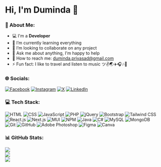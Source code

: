 # Hi, I'm Duminda 👋

### 💫 About Me:

- 💻 I'm a **Developer**
- 🌱 I’m currently learning everything
- 🤝 I’m looking to collaborate on any project
- 💬 Ask me about anything, I'm happy to help
- 📧 How to reach me: duminda.priyasad@gmail.com
- ⚡ Fun fact: I like to travel and listen to music ツ✌🌏✈️🎧🎶🎵

### 🌐 Socials:

[![Facebook](https://img.shields.io/badge/Facebook-%231877F2.svg?logo=Facebook&logoColor=white)](https://www.facebook.com/j.duminda) [![Instagram](https://img.shields.io/badge/Instagram-%23E4405F.svg?logo=Instagram&logoColor=white)](https://www.instagram.com/duminda_priyasad) [![X](https://img.shields.io/badge/X-black.svg?logo=X&logoColor=white)](https://twitter.com/DumindaPriyasad) [![LinkedIn](https://img.shields.io/badge/LinkedIn-%230077B5.svg?logo=linkedin&logoColor=white)](https://linkedin.com/in/duminda-priyasad)

### 💻 Tech Stack:

![HTML](https://img.shields.io/badge/HTML-%23E34F26.svg?style=flat&logo=html5&logoColor=white) ![CSS](https://img.shields.io/badge/CSS-%231572B6.svg?style=flat&logo=css3&logoColor=white) ![JavaScript](https://img.shields.io/badge/JavaScript-%23323330.svg?style=flat&logo=javascript&logoColor=%23F7DF1E) ![PHP](https://img.shields.io/badge/PHP-%23777BB4.svg?style=flat&logo=php&logoColor=white) ![jQuery](https://img.shields.io/badge/jQuery-%230769AD.svg?style=flat&logo=jquery&logoColor=white) ![Bootstrap](https://img.shields.io/badge/Bootstrap-%23563D7C.svg?style=flat&logo=bootstrap&logoColor=white) ![Tailwind CSS](https://img.shields.io/badge/Tailwind%20CSS-%2338B2AC.svg?style=flat&logo=tailwind-css&logoColor=white) ![React.js](https://img.shields.io/badge/React.js-%2320232a.svg?style=flat&logo=react&logoColor=%2361DAFB) ![Next.js](https://img.shields.io/badge/Next.js-black?style=flat&logo=next.js&logoColor=white) ![MUI](https://img.shields.io/badge/MUI-%230081CB.svg?style=flat&logo=mui&logoColor=white) ![NPM](https://img.shields.io/badge/NPM-%23000000.svg?style=flat&logo=npm&logoColor=white) ![Java](https://img.shields.io/badge/Java-%23ED8B00.svg?style=flat&logo=java&logoColor=white) ![C#](https://img.shields.io/badge/C%23-%23239120.svg?style=flat&logo=c-sharp&logoColor=white) ![MySQL](https://img.shields.io/badge/MySQL-%2300f.svg?style=flat&logo=mysql&logoColor=white) ![MongoDB](https://img.shields.io/badge/MongoDB-%234ea94b.svg?style=flat&logo=mongodb&logoColor=white) ![Git](https://img.shields.io/badge/Git-%23F05033.svg?style=flat&logo=git&logoColor=white) ![GitHub](https://img.shields.io/badge/GitHub-%23121011.svg?style=flat&logo=github&logoColor=white) ![Adobe Photoshop](https://img.shields.io/badge/Adobe%20Photoshop-%2331A8FF.svg?style=flat&logo=adobe%20photoshop&logoColor=white) ![Figma](https://img.shields.io/badge/Figma-%23F24E1E.svg?style=flat&logo=figma&logoColor=white) ![Canva](https://img.shields.io/badge/Canva-%2300C4CC.svg?style=flat&logo=Canva&logoColor=white)

### 📊 GitHub Stats:

![](https://github-readme-stats.vercel.app/api?username=dumindapriyasad&show_icons=true&include_all_commits=true&hide_border=false&theme=tokyonight)<br/>
![](https://github-readme-streak-stats.herokuapp.com/?user=dumindapriyasad&hide_border=false&theme=tokyonight)<br/>
![](https://github-readme-stats.vercel.app/api/top-langs/?username=dumindapriyasad&include_all_commits=true&langs_count=10&hide_border=false&theme=tokyonight)
